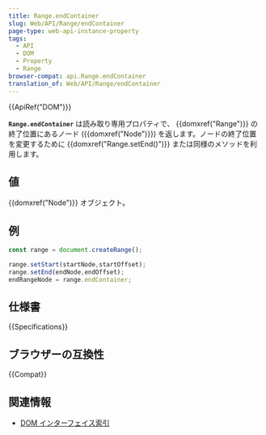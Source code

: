 ```yaml
---
title: Range.endContainer
slug: Web/API/Range/endContainer
page-type: web-api-instance-property
tags:
  - API
  - DOM
  - Property
  - Range
browser-compat: api.Range.endContainer
translation_of: Web/API/Range/endContainer
---
```

{{ApiRef("DOM")}}

**`Range.endContainer`** は読み取り専用プロパティで、 {{domxref("Range")}} の終了位置にあるノード ({{domxref("Node")}}) を返します。ノードの終了位置を変更するために {{domxref("Range.setEnd()")}} または同様のメソッドを利用します。

## 値

{{domxref("Node")}} オブジェクト。

## 例

```js
const range = document.createRange();

range.setStart(startNode,startOffset);
range.setEnd(endNode,endOffset);
endRangeNode = range.endContainer;
```

## 仕様書

{{Specifications}}

## ブラウザーの互換性

{{Compat}}

## 関連情報

- [DOM インターフェイス索引](/ja/docs/Web/API/Document_Object_Model)
